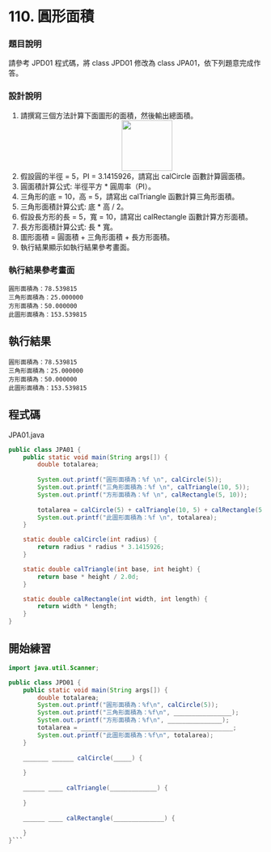 # 110. 圓形面積

### 題目說明 ###

請參考 JPD01 程式碼，將 class JPD01 修改為 class JPA01，依下列題意完成作答。

### 設計說明 ###

1. 請撰寫三個方法計算下面圖形的面積，然後輸出總面積。 <br/><div style="padding-left:200px"><img src="/content/20/files/graph.png" width="100" alt="" /></div>
2. 假設圓的半徑 = 5，PI = 3.1415926，請寫出 calCircle 函數計算圓面積。 
3. 圓面積計算公式: 半徑平方 * 圓周率（PI）。 
4. 三角形的底 = 10，高 = 5，請寫出 calTriangle 函數計算三角形面積。 
5. 三角形面積計算公式: 底 * 高 / 2。 
6. 假設長方形的長 = 5，寬 = 10，請寫出 calRectangle 函數計算方形面積。 
7. 長方形面積計算公式: 長 * 寬。 
8. 圖形面積 = 圓面積 + 三角形面積 + 長方形面積。 
9. 執行結果顯示如執行結果參考畫面。 

### 執行結果參考畫面 ###

    圓形面積為：78.539815
    三角形面積為：25.000000
    方形面積為：50.000000
    此圖形面積為：153.539815

## 執行結果

```
圓形面積為：78.539815
三角形面積為：25.000000
方形面積為：50.000000
此圖形面積為：153.539815
```

## 程式碼

JPA01.java

```java
public class JPA01 {
	public static void main(String args[]) {
		double totalarea;
		
		System.out.printf("圓形面積為：%f \n", calCircle(5));
		System.out.printf("三角形面積為：%f \n", calTriangle(10, 5));
		System.out.printf("方形面積為：%f \n", calRectangle(5, 10));
		
		totalarea = calCircle(5) + calTriangle(10, 5) + calRectangle(5, 10);
		System.out.printf("此圖形面積為：%f \n", totalarea);
	}

	static double calCircle(int radius) {
		return radius * radius * 3.1415926;
	}

	static double calTriangle(int base, int height) {
		return base * height / 2.0d;
	}

	static double calRectangle(int width, int length) {
		return width * length;
	}
}
```

## 開始練習

```java
import java.util.Scanner;

public class JPD01 {
    public static void main(String args[]) {
        double totalarea;
        System.out.printf("圓形面積為：%f\n", calCircle(5));
        System.out.printf("三角形面積為：%f\n", ________________);
        System.out.printf("方形面積為：%f\n", _______________);
        totalarea = __________________________________________;
        System.out.printf("此圖形面積為：%f\n", totalarea);
    }
    
    _______ ______ calCircle(_____) {
        
    }
    
    ______ ____ calTriangle(_____________) {
        
    }
    
    ______ ____ calRectangle(______________) {
        
    }
}```
